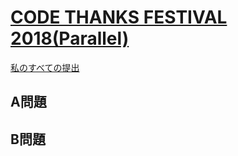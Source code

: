 # [CODE THANKS FESTIVAL 2018(Parallel)](https://beta.atcoder.jp/contests/code-thanks-festival-2018-open)  
[私のすべての提出](https://beta.atcoder.jp/contests/code-thanks-festival-2018-open/submissions?f.Task=&f.Language=&f.Status=&f.User=tokizo)  

## A問題  

## B問題  


